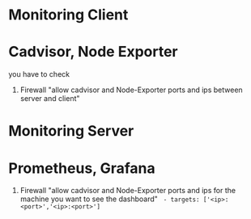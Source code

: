 
# Monitoring Client
# Cadvisor, Node Exporter

you have to check 

1. Firewall "allow cadvisor and Node-Exporter ports and ips between server and client"


# Monitoring Server 
# Prometheus, Grafana 


1. Firewall "allow cadvisor and Node-Exporter ports and ips for the machine you want to see the dashboard"
     ``` - targets: ['<ip>:<port>','<ip>:<port>']```
